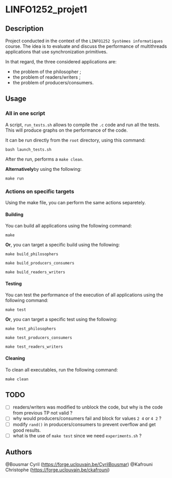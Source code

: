 # LINFO1252_projet1

## Description
Project conducted in the context of the `LINFO1252 Systèmes informatiques` course.
The idea is to evaluate and discuss the performance of multithreads applications that use synchronization primitives.

In that regard, the three considered applications are:
- the problem of the philosopher ;
- the problem of readers/writers ;
- the problem of producers/consumers.

## Usage

### All in one script
A script, `run_tests.sh` allows to compile the `.c` code and run all the tests. This will produce graphs on the performance of the code.

It can be run directly from the `root` directory, using this command:
```shell
bash launch_tests.sh
```

After the run, performs a `make clean`.

**Alternatively**by using the following:
```shell
make run
```

### Actions on specific targets
Using the make file, you can perform the same actions separetely.

#### Building
You can build all applications using the following command:
```shell
make
```

**Or**, you can target a specific build using the following:
```shell
make build_philosophers
```

```shell
make build_producers_consumers
```

```shell
make build_readers_writers
```

#### Testing
You can test the performance of the execution of all applications using the following command:
```shell
make test
```

**Or**, you can target a specific test using the following:
```shell
make test_philosophers
```

```shell
make test_producers_consumers
```

```shell
make test_readers_writers
```

#### Cleaning
To clean all executables, run the following command:
```shell
make clean
```

## TODO

- [ ] readers/writers was modified to unblock the code, but why is the code from previous TP not valid ?
- [ ] why would producers/consumers fail and block for values `2 4` or `4 2` ?
- [ ] modify `rand()` in producers/consumers to prevent overflow and get good results.
- [ ] what is the use of `make test` since we need `experiments.sh` ?

## Authors
@Bousmar Cyril (https://forge.uclouvain.be/CyrilBousmar)
@Kafrouni Christophe (https://forge.uclouvain.be/ckafrouni)
